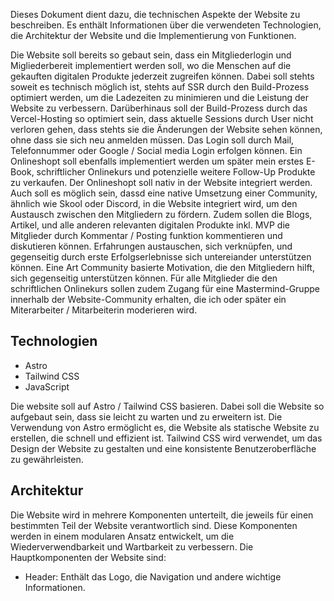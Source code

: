 Dieses Dokument dient dazu, die technischen Aspekte der Website zu beschreiben. Es enthält Informationen über die verwendeten Technologien, die Architektur der Website und die Implementierung von Funktionen.

Die Website soll bereits so gebaut sein, dass ein Mitgliederlogin und Migliederbereit implementiert werden soll, wo die Menschen auf die gekauften digitalen Produkte jederzeit zugreifen können. Dabei soll stehts soweit es technisch möglich ist, stehts auf SSR durch den Build-Prozess optimiert werden, um die Ladezeiten zu minimieren und die Leistung der Website zu verbessern.
Darüberhinaus soll der Build-Prozess durch das Vercel-Hosting so optimiert sein, dass aktuelle Sessions durch User nicht verloren gehen, dass stehts sie die Änderungen der Website sehen können, ohne dass sie sich neu anmelden müssen.
Das Login soll durch Mail, Telefonnummer oder Google / Social media Login erfolgen können.
Ein Onlineshopt soll ebenfalls implementiert werden um später mein erstes E-Book, schriftlicher Onlinekurs und potenzielle weitere Follow-Up Produkte zu verkaufen.
Der Onlineshopt soll nativ in der Website integriert werden.
Auch soll es möglich sein, dassd eine native Umsetzung einer Community, ähnlich wie Skool oder Discord, in die Website integriert wird, um den Austausch zwischen den Mitgliedern zu fördern.
Zudem sollen die Blogs, Artikel, und alle anderen relevanten digitalen Produkte inkl. MVP die Mitglieder durch Kommentar / Posting funktion kommentieren und diskutieren können.
Erfahrungen austauschen, sich verknüpfen, und gegenseitig durch erste Erfolgserlebnisse sich untereiander unterstützen können.
Eine Art Community basierte Motivation, die den Mitgliedern hilft, sich gegenseitig unterstützen können.
Für alle Mitglieder die den schriftlichen Onlinekurs sollen zudem Zugang für eine Mastermind-Gruppe innerhalb der Website-Community erhalten, die ich oder später ein Miterarbeiter / Mitarbeiterin moderieren wird.



## Technologien
- Astro
- Tailwind CSS
- JavaScript

Die website soll auf Astro / Tailwind CSS basieren.
Dabei soll die Website so aufgebaut sein, dass sie leicht zu warten und zu erweitern ist. Die Verwendung von Astro ermöglicht es, die Website als statische Website zu erstellen, die schnell und effizient ist. Tailwind CSS wird verwendet, um das Design der Website zu gestalten und eine konsistente Benutzeroberfläche zu gewährleisten.

## Architektur
Die Website wird in mehrere Komponenten unterteilt, die jeweils für einen bestimmten Teil der Website verantwortlich sind. Diese Komponenten werden in einem modularen Ansatz entwickelt, um die Wiederverwendbarkeit und Wartbarkeit zu verbessern. Die Hauptkomponenten der Website sind:
- Header: Enthält das Logo, die Navigation und andere wichtige Informationen.